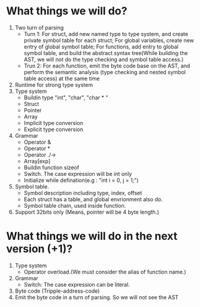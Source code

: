 # What things we will do?
1. Two turn of parsing
    + Turn 1: For struct, add new named type to type system, and create private
    symbol table for each struct; For global variables, create new entry of global
    symbol table; For functions, add entry to global symbol table, and build the
    abstract syntax tree(While building the AST, we will not do the type
    checking and symbol table access.)
    + Trun 2: For each function, emit the byte code base on the AST, and perform
    the semantic analysis (type checking and nested symbol table access) at the same
    time
2. Runtime for strong type system
3. Type system 
    + Buildin type "int", "char", "char * "
    + Struct
    + Pointer
    + Array
    + Implicit type conversion
    + Explicit type conversion
4. Grammar
    + Operator &
    + Operator *
    + Operator ./->
    + Array[exp]
    + Buildin function sizeof
    + Switch. The case expression will be int only
    + Initialize while defination(e.g : "int i = 0, j = 1;")
5. Symbol table.
    + Symbol description including type, index, offset
    + Each struct has a table, and global envrionment also do.
    + Symbol table chain, used inside function.
6. Support 32bits only (Means, pointer will be 4 byte length.)

# What things we will do in the next version (+1)? 
1. Type system
    + Operator overload.(We must consider the alias of function name.)
2. Grammar
    + Switch: The case expression can be literal.
3. Byte code (Tripple-address-code)
4. Emit the byte code in a turn of parsing. So we will not see the AST
